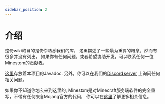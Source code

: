 ```yaml
---
sidebar_position: 2
---
```


# 介绍

这份wiki的目的是使你熟悉我们的库。 这里描述了一些最为重要的概念，然而有很多并没有列出。 如果你有任何问题，或者希望协助开发，可以联系任何一位Minestom的贡献者。

[这里](https://minestom.github.io/Minestom/)存放着本项目的Javadoc. 另外，你可以在我们的[Discord server](https://discord.gg/pkFRvqB) 上询问任何相关问题。

如果你不知道你怎么来到这里的, Minestom是对Minecraft服务端软件的完全重写，不带有任何来自Mojang官方的代码。 你可以在[这里](https://github.com/Minestom/Minestom)了解更多相关信息。